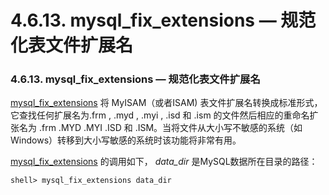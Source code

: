# 4.6.13. mysql\_fix\_extensions — 规范化表文件扩展名

### 4.6.13. mysql\_fix\_extensions — 规范化表文件扩展名

[mysql\_fix\_extensions](#) 将 MyISAM（或者ISAM) 表文件扩展名转换成标准形式，它查找任何扩展名为.frm , .myd , .myi , .isd 和 .ism 的文件然后相应的重命名扩张名为 .frm .MYD .MYI .ISD 和 .ISM。当将文件从大小写不敏感的系统（如Windows）转移到大小写敏感的系统时该功能将非常有用。

[mysql\_fix\_extensions](#) 的调用如下， *data_dir* 是MySQL数据所在目录的路径：

```shell
shell> mysql_fix_extensions data_dir
```
